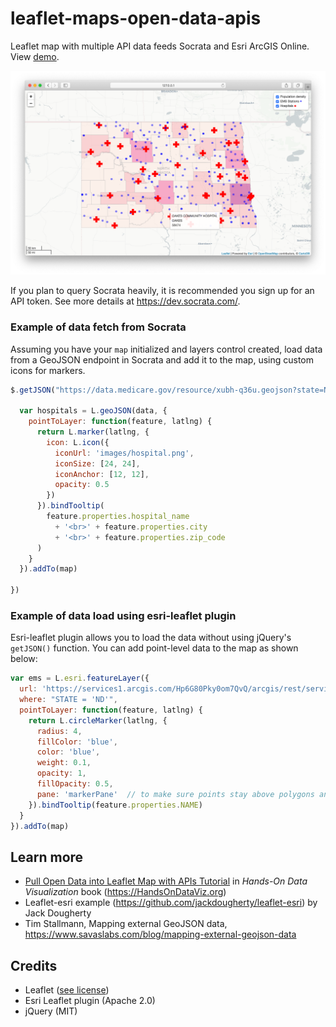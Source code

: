 # leaflet-maps-open-data-apis
Leaflet map with multiple API data feeds Socrata and Esri ArcGIS Online. View [demo](https://handsondataviz.github.io/leaflet-maps-open-data-apis/index.html).

![Screenshot](images/screenshot.png)

If you plan to query Socrata heavily, it is recommended you sign up for an API token. See more details at https://dev.socrata.com/.

### Example of data fetch from Socrata

Assuming you have your `map` initialized and layers control created, load data from a GeoJSON endpoint in Socrata and add it to the map, using custom icons for markers.

```javascript
$.getJSON("https://data.medicare.gov/resource/xubh-q36u.geojson?state=ND", function(data) {

  var hospitals = L.geoJSON(data, {
    pointToLayer: function(feature, latlng) {
      return L.marker(latlng, {
        icon: L.icon({
          iconUrl: 'images/hospital.png',
          iconSize: [24, 24],
          iconAnchor: [12, 12],
          opacity: 0.5
        })
      }).bindTooltip(
        feature.properties.hospital_name
          + '<br>' + feature.properties.city
          + '<br>' + feature.properties.zip_code
      )
    }
  }).addTo(map)
  
})
```

### Example of data load using esri-leaflet plugin

Esri-leaflet plugin allows you to load the data without using jQuery's `getJSON()` function.
You can add point-level data to the map as shown below:

```javascript
var ems = L.esri.featureLayer({
  url: 'https://services1.arcgis.com/Hp6G80Pky0om7QvQ/arcgis/rest/services/EMS_Stations/FeatureServer/0',
  where: "STATE = 'ND'",
  pointToLayer: function(feature, latlng) {
    return L.circleMarker(latlng, {
      radius: 4,
      fillColor: 'blue',
      color: 'blue',
      weight: 0.1,
      opacity: 1,
      fillOpacity: 0.5,
      pane: 'markerPane'  // to make sure points stay above polygons and remain clickable
    }).bindTooltip(feature.properties.NAME)
  }
}).addTo(map)
```

## Learn more

- [Pull Open Data into Leaflet Map with APIs Tutorial](https://handsondataviz.org/leaflet-maps-open-apis.html) in *Hands-On Data Visualization* book (https://HandsOnDataViz.org)
- Leaflet-esri example (https://github.com/jackdougherty/leaflet-esri) by Jack Dougherty
- Tim Stallmann, Mapping external GeoJSON data, https://www.savaslabs.com/blog/mapping-external-geojson-data

## Credits
* Leaflet ([see license](https://github.com/Leaflet/Leaflet/blob/master/LICENSE))
* Esri Leaflet plugin (Apache 2.0)
* jQuery (MIT)
